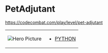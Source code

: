 # PetAdjutant 

https://codecombat.com/play/level/pet-adjutant
<table>
<tr>
<td>

![Hero Picture](hero.png?raw=true "Hero Picture")

</td>
<td>
<ul>
<li>

[PYTHON](PetAdjutant.py)

</li>
</td>
</tr>
<table>